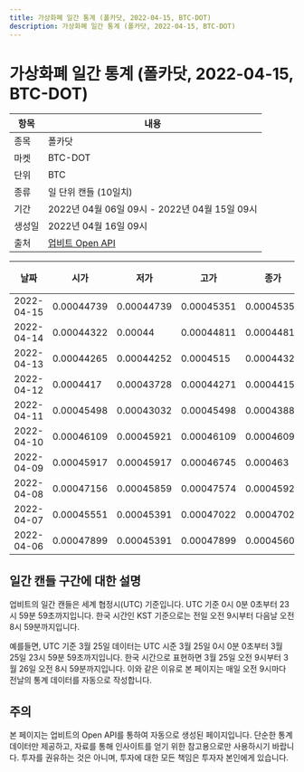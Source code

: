 ```yaml
---
title: 가상화폐 일간 통계 (폴카닷, 2022-04-15, BTC-DOT)
description: 가상화폐 일간 통계 (폴카닷, 2022-04-15, BTC-DOT)
---
```



가상화폐 일간 통계 (폴카닷, 2022-04-15, BTC-DOT)
===

|항목|내용|
|--|--|
|종목|폴카닷|
|마켓|BTC-DOT|
|단위|BTC|
|종류|일 단위 캔들 (10일치)|
|기간|2022년 04월 06일 09시 - 2022년 04월 15일 09시|
|생성일|2022년 04월 16일 09시|
|출처|[업비트 Open API](https://docs.upbit.com)|


|날짜|시가|저가|고가|종가|비고|
|--|--|--|--|--|--|
|2022-04-15|0.00044739|0.00044739|0.00045351|0.00045351|    |
|2022-04-14|0.00044322|0.00044|0.00044811|0.00044811|    |
|2022-04-13|0.00044265|0.00044252|0.0004515|0.00044322|    |
|2022-04-12|0.0004417|0.00043728|0.00044271|0.0004415|    |
|2022-04-11|0.00045498|0.00043032|0.00045498|0.00043886|    |
|2022-04-10|0.00046109|0.00045921|0.00046109|0.00046091|    |
|2022-04-09|0.00045917|0.00045917|0.00046745|0.000463|    |
|2022-04-08|0.00047156|0.00045859|0.00047574|0.00045926|    |
|2022-04-07|0.00045551|0.00045391|0.00047022|0.00047022|    |
|2022-04-06|0.00047899|0.00045391|0.00047899|0.00045607|    |


일간 캔들 구간에 대한 설명
---


업비트의 일간 캔들은 세계 협정시(UTC) 기준입니다. 
UTC 기준 0시 0분 0초부터 23시 59분 59초까지입니다. 
한국 시간인 KST 기준으로는 전일 오전 9시부터 다음날 오전 8시 59분까지입니다. 


예를들면, UTC 기준 3월 25일 데이터는 UTC 시준 3월 25일 0시 0분 0초부터 3월 25일 23시 59분 59초까지입니다. 
한국 시간으로 표현하면 3월 25일 오전 9시부터 3월 26일 오전 8시 59분까지입니다. 
이와 같은 이유로 본 페이지는 매일 오전 9시마다 전날의 통계 데이터를 자동으로 작성합니다. 


주의
---


본 페이지는 업비트의 Open API를 통하여 자동으로 생성된 페이지입니다. 
단순한 통계 데이터만 제공하고, 자료를 통해 인사이트를 얻기 위한 참고용으로만 사용하시기 바랍니다. 
투자를 권유하는 것은 아니며, 투자에 대한 모든 책임은 투자자 본인에게 있습니다. 

